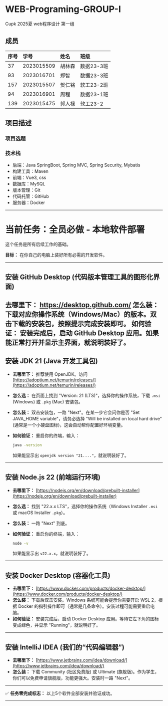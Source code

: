 # WEB-Programing-GROUP-I
Cupk 2025夏 web程序设计 第一组

## 成员



| 序号 | 学号       | 姓名   | 班级       |
| :--- | :--------- | :----- | :--------- |
| 37   | 2023015509 | 胡林森 | 数据23-3班 |
| 93   | 2023016701 | 郑智   | 数据23-3班 |
| 157  | 2023015507 | 贺仁铭 | 软工23-2班 |
| 94   | 2023016901 | 周程   | 数据23-1班 |
| 139  | 2023015475 | 郭人禄 | 软工23-2   |



## 项目描述



### 项目选题



### 技术栈

- 后端：Java SpringBoot, Spring MVC, Spring Security, Mybatis
- 构建工具：Maven
- 前端：Vue3, css
- 数据库：MySQL
- 版本管理：Git
- 代码托管：GitHub
- 服务器：Docker



-----

# 当前任务：全员必做 - 本地软件部署

这个任务是所有后续工作的基础。

**目标：** 在你自己的电脑上装好所有必需的开发软件。

-----

## 安装 GitHub Desktop (代码版本管理工具的图形化界面)
去哪里下： https://desktop.github.com/
怎么装： 下载对应你操作系统（Windows/Mac）的版本。双击下载的安装包，按照提示完成安装即可。
如何验证： 安装完成后，启动 GitHub Desktop 应用。如果能正常打开并显示主界面，就说明装好了。
-----

## 安装 JDK 21 (Java 开发工具包)

  * **去哪里下：** 推荐使用 OpenJDK。访问 [https://adoptium.net/temurin/releases/](https://adoptium.net/temurin/releases/)

  * **怎么选：** 在页面上找到 "Version: 21 (LTS)"，选择你的操作系统，下载 `.msi` (Windows) 或 `.pkg` (Mac) 安装包。

  * **怎么装：** 双击安装包，一路 "Next"。在某一步它会问你是否 "Set JAVA\_HOME variable"，请务必选择 "Will be installed on local hard drive" (通常是一个小硬盘图标)，这会自动帮你配置好环境变量。

  * **如何验证：** 重启你的终端，输入：

    ```bash
    java -version
    ```

    如果能显示出 `openjdk version "21...."`，就说明装好了。

-----

## 安装 Node.js 22 (前端运行环境)

  * **去哪里下：** [https://nodejs.org/en/download/prebuilt-installer](https://nodejs.org/en/download/prebuilt-installer)

  * **怎么选：** 找到 "22.x.x LTS"，选择你的操作系统（Windows Installer `.msi` 或 macOS Installer `.pkg`）。

  * **怎么装：** 一路 "Next" 到底。

  * **如何验证：** 重启你的终端，输入：

    ```bash
    node -v
    ```

    如果能显示出 `v22.x.x`，就说明装好了。

-----

## 安装 Docker Desktop (容器化工具)

  * **去哪里下：** [https://www.docker.com/products/docker-desktop/](https://www.docker.com/products/docker-desktop/)
  * **怎么装：** 下载后双击安装。Windows 系统可能会提示你需要开启 WSL 2，根据 Docker 的指引操作即可（通常是几条命令）。安装过程可能需要重启电脑。
  * **如何验证：** 安装完成后，启动 Docker Desktop 应用。等待它左下角的图标变成绿色，并显示 "Running"，就说明好了。

-----

## 安装 IntelliJ IDEA (我们的“代码编辑器”)

  * **去哪里下：** [https://www.jetbrains.com/idea/download/](https://www.jetbrains.com/idea/download/)
  * **怎么装：** 下载 Community (社区免费版) 或 Ultimate (旗舰版)。作为学生，你们可以免费申请旗舰版，功能更强大。安装时一路 "Next"。

-----

✅ **任务零完成标志：** 以上5个软件全部安装并验证成功。

-----


